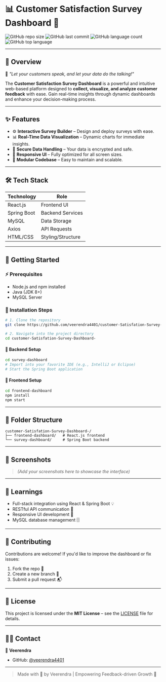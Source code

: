# 📊 Customer Satisfaction Survey Dashboard 🚀

![GitHub repo size](https://img.shields.io/github/repo-size/veerendra4401/customer-Satisfation-Survey-Dashboard-?color=blue&style=flat-square)
![GitHub last commit](https://img.shields.io/github/last-commit/veerendra4401/customer-Satisfation-Survey-Dashboard-?style=flat-square)
![GitHub language count](https://img.shields.io/github/languages/count/veerendra4401/customer-Satisfation-Survey-Dashboard-?style=flat-square)
![GitHub top language](https://img.shields.io/github/languages/top/veerendra4401/customer-Satisfation-Survey-Dashboard-?style=flat-square)

---

## 🧠 Overview

🎥 *"Let your customers speak, and let your data do the talking!"*

The **Customer Satisfaction Survey Dashboard** is a powerful and intuitive web-based platform designed to **collect, visualize, and analyze customer feedback** with ease. Gain real-time insights through dynamic dashboards and enhance your decision-making process.

---

## ✨ Features

- ⚙️ **Interactive Survey Builder** – Design and deploy surveys with ease.
- 📊 **Real-Time Data Visualization** – Dynamic charts for immediate insights.
- 🔐 **Secure Data Handling** – Your data is encrypted and safe.
- 📱 **Responsive UI** – Fully optimized for all screen sizes.
- 🧩 **Modular Codebase** – Easy to maintain and scalable.

---

## 🛠 Tech Stack

| Technology | Role             |
|------------|------------------|
| React.js   | Frontend UI      |
| Spring Boot| Backend Services |
| MySQL      | Data Storage     |
| Axios      | API Requests     |
| HTML/CSS   | Styling/Structure|

---

## 🚦 Getting Started

### ⚡ Prerequisites

- Node.js and npm installed
- Java (JDK 8+)
- MySQL Server

### 🔧 Installation Steps

```bash
# 1. Clone the repository
git clone https://github.com/veerendra4401/customer-Satisfation-Survey-Dashboard-.git

# 2. Navigate into the project directory
cd customer-Satisfation-Survey-Dashboard-
```

#### 🧪 Backend Setup

```bash
cd survey-dashboard
# Import into your favorite IDE (e.g., IntelliJ or Eclipse)
# Start the Spring Boot application
```

#### 🎨 Frontend Setup

```bash
cd frontend-dashboard
npm install
npm start
```

---

## 📁 Folder Structure

```
customer-Satisfation-Survey-Dashboard-/
├── frontend-dashboard/   # React.js frontend
└── survey-dashboard/     # Spring Boot backend
```

---

## 📸 Screenshots

> *(Add your screenshots here to showcase the interface)*

---

## 🧠 Learnings

- Full-stack integration using React & Spring Boot 💡
- RESTful API communication 🔄
- Responsive UI development 📱
- MySQL database management 🗄

---

## 🤝 Contributing

Contributions are welcome! If you'd like to improve the dashboard or fix issues:

1. Fork the repo 🍴
2. Create a new branch 🚀
3. Submit a pull request 📬

---

## 📄 License

This project is licensed under the **MIT License** – see the [LICENSE](LICENSE) file for details.

---

## 🙋‍♂️ Contact

👤 **Veerendra**
- GitHub: [@veerendra4401](https://github.com/veerendra4401)

---

> Made with 💖 by Veerendra | Empowering Feedback-driven Growth 🚀

